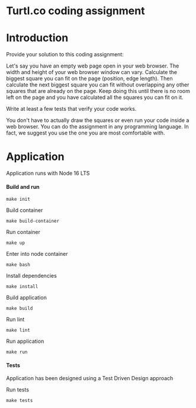 Turtl.co coding assignment
====================================

# Introduction
Provide your solution to this coding assignment:

Let's say you have an empty web page open in your web browser. The width and height of your web browser window can vary.
Calculate the biggest square you can fit on the page (position, edge length). Then calculate the next biggest square you can fit
without overlapping any other squares that are already on the page. Keep doing this until there is no room left on the page
and you have calculated all the squares you can fit on it.

Write at least a few tests that verify your code works.

You don't have to actually draw the squares or even run your code inside a web browser. You can do the assignment in any programming
language. In fact, we suggest you use the one you are most comfortable with.

# Application

Application runs with Node 16 LTS

#### Build and run

```
make init
```

Build container

```
make build-container
```

Run container

```
make up
```

Enter into node container

```
make bash
```

Install dependencies

```
make install
```

Build application

```
make build
```

Run lint

```
make lint
```

Run application

```
make run
```

#### Tests

Application has been designed using a Test Driven Design approach

Run tests

```
make tests
```
